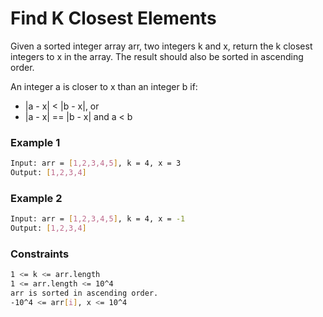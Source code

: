 # Find K Closest Elements

Given a sorted integer array arr, two integers k and x, return the k closest integers to x in the array. The result should also be sorted in ascending order.

An integer a is closer to x than an integer b if:

- |a - x| < |b - x|, or
- |a - x| == |b - x| and a < b

### Example 1
```sh
Input: arr = [1,2,3,4,5], k = 4, x = 3
Output: [1,2,3,4]
```

### Example 2
```sh
Input: arr = [1,2,3,4,5], k = 4, x = -1
Output: [1,2,3,4]
```

### Constraints
```sh
1 <= k <= arr.length
1 <= arr.length <= 10^4
arr is sorted in ascending order.
-10^4 <= arr[i], x <= 10^4
```
